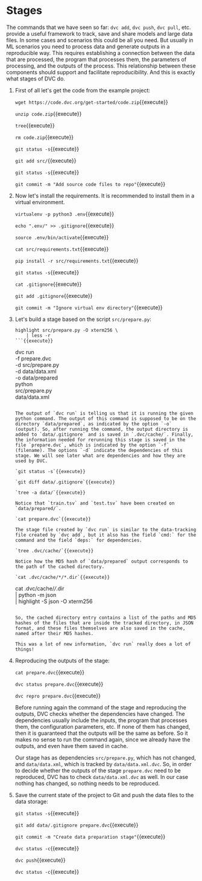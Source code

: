 # Stages

The commands that we have seen so far: `dvc add`, `dvc push`, `dvc
pull`, etc. provide a useful framework to track, save and share models
and large data files. In some cases and scenarios this could be all
you need. But usually in ML scenarios you need to process data and
generate outputs in a reproducible way. This requires establishing a
connection between the data that are processed, the program that
processes them, the parameters of processing, and the outputs of the
process. This relationship between these components should support and
facilitate reproducibility. And this is exactly what stages of DVC do.

1. First of all let's get the code from the example project:

   `wget https://code.dvc.org/get-started/code.zip`{{execute}}
   
   `unzip code.zip`{{execute}}
   
   `tree`{{execute}}
   
   `rm code.zip`{{execute}}

   `git status -s`{{execute}}
   
   `git add src/`{{execute}}
   
   `git status -s`{{execute}}
   
   `git commit -m "Add source code files to repo"`{{execute}}

2. Now let's install the requirements. It is recommended to install
   them in a virtual environment.
   
   `virtualenv -p python3 .env`{{execute}}
   
   `echo ".env/" >> .gitignore`{{execute}}
   
   `source .env/bin/activate`{{execute}}
   
   `cat src/requirements.txt`{{execute}}
   
   `pip install -r src/requirements.txt`{{execute}}
   
   `git status -s`{{execute}}
   
   `cat .gitignore`{{execute}}
   
   `git add .gitignore`{{execute}}
   
   `git commit -m "Ignore virtual env directory"`{{execute}}
   
3. Let's build a stage based on the script `src/prepare.py`:

   ```
   highlight src/prepare.py -O xterm256 \
       | less -r
   ```{{execute}}
   
   ```
   dvc run \
       -f prepare.dvc \
       -d src/prepare.py \
       -d data/data.xml \
       -o data/prepared \
       python \
           src/prepare.py \
           data/data.xml
   ```{{execute}}
   
   The output of `dvc run` is telling us that it is running the given
   python command. The output of this command is supposed to be on the
   directory `data/prepared`, as indicated by the option `-o`
   (output). So, after running the command, the output directory is
   added to `data/.gitignore` and is saved in `.dvc/cache/`. Finally,
   the information needed for rerunning this stage is saved in the
   file `prepare.dvc`, which is indicated by the option `-f`
   (filename). The options `-d` indicate the dependencies of this
   stage. We will see later what are dependencies and how they are
   used by DVC.
   
   `git status -s`{{execute}}
   
   `git diff data/.gitignore`{{execute}}
   
   `tree -a data/`{{execute}}
   
   Notice that `train.tsv` and `test.tsv` have been created on
   `data/prepared/`.
   
   `cat prepare.dvc`{{execute}}
   
   The stage file created by `dvc run` is similar to the data-tracking
   file created by `dvc add`, but it also has the field `cmd:` for the
   command and the field `deps:` for dependencies.

   `tree .dvc/cache/`{{execute}}
   
   Notice how the MD5 hash of `data/prepared` output corresponds to
   the path of the cached directory.

   `cat .dvc/cache/*/*.dir`{{execute}}
   
   ```
   cat .dvc/cache/*/*.dir \
       | python -m json \
       | highlight -S json -O xterm256
   ```{{execute}}
   
   So, the cached directory entry contains a list of the paths and MD5
   hashes of the files that are inside the tracked directory, in JSON
   format, and these files themselves are also saved in the cache,
   named after their MD5 hashes.
   
   This was a lot of new information, `dvc run` really does a lot of
   things!

4. Reproducing the outputs of the stage:

   `cat prepare.dvc`{{execute}}

   `dvc status prepare.dvc`{{execute}}
   
   `dvc repro prepare.dvc`{{execute}}
   
   Before running again the command of the stage and reproducing the
   outputs, DVC checks whether the dependencies have changed. The
   dependencies usually include the inputs, the program that processes
   them, the configuration parameters, etc. If none of them has
   changed, then it is guaranteed that the outputs will be the same as
   before. So it makes no sense to run the command again, since we
   already have the outputs, and even have them saved in cache.

   Our stage has as dependencies `src/prepare.py`, which has not
   changed, and `data/data.xml`, which is tracked by
   `data/data.xml.dvc`. So, in order to decide whether the outputs of
   the stage `prepare.dvc` need to be reproduced, DVC has to check
   `data/data.xml.dvc` as well. In our case nothing has changed, so
   nothing needs to be reproduced.
   
5. Save the current state of the project to Git and push the data
   files to the data storage:

   `git status -s`{{execute}}
   
   `git add data/.gitignore prepare.dvc`{{execute}}
   
   `git commit -m "Create data preparation stage"`{{execute}}
   
   `dvc status -c`{{execute}}
   
   `dvc push`{{execute}}
   
   `dvc status -c`{{execute}}
